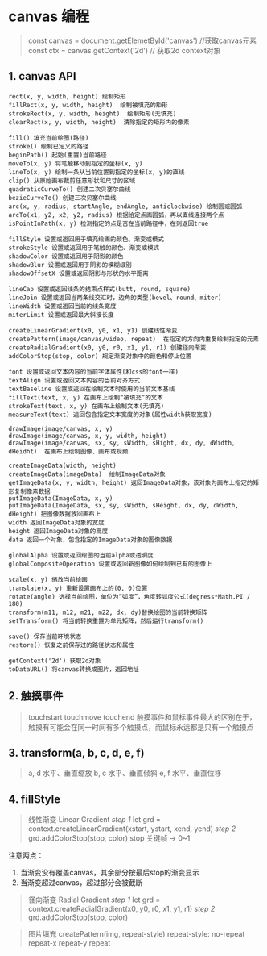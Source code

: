 # canvas 编程
> const canvas = document.getElemetById('canvas') //获取canvas元素<br>
> const ctx = canvas.getContext('2d')  // 获取2d context对象

## 1. canvas API

```
rect(x, y, width, height) 绘制矩形
fillRect(x, y, width, height)  绘制被填充的矩形
strokeRect(x, y, width, height)  绘制矩形(无填充) 
clearRect(x, y, width, height)  清除指定的矩形内的像素

fill() 填充当前绘图(路径)
stroke() 绘制已定义的路径
beginPath() 起始(重置)当前路径
moveTo(x, y) 将笔触移动到指定的坐标(x, y)
lineTo(x, y) 绘制一条从当前位置到指定的坐标(x, y)的直线
clip() 从原始画布裁剪任意形状和尺寸的区域
quadraticCurveTo() 创建二次贝塞尔曲线
bezieCurveTo() 创建三次贝塞尔曲线
arc(x, y, radius, startAngle, endAngle, anticlockwise) 绘制圆或圆弧
arcTo(x1, y2, x2, y2, radius) 根据给定点画圆弧，再以直线连接两个点
isPointInPath(x, y) 检测指定的点是否在当前路径中，在则返回true

fillStyle 设置或返回用于填充绘画的颜色、渐变或模式
strokeStyle 设置或返回用于笔触的颜色、渐变或模式
shadowColor 设置或返回用于阴影的颜色
shadowBlur 设置或返回用于阴影的模糊级别
shadowOffsetX 设置或返回阴影与形状的水平距离

lineCap 设置或返回线条的结束点样式(butt, round, square)
lineJoin 设置或返回当两条线交汇时，边角的类型(bevel、round、miter)
lineWidth 设置或返回当前的线条宽度
miterLimit 设置或返回最大斜接长度

createLinearGradient(x0, y0, x1, y1) 创建线性渐变
createPattern(image/canvas/video, repeat)  在指定的方向内重复绘制指定的元素
createRadialGradient(x0, y0, r0, x1, y1, r1) 创建径向渐变
addColorStop(stop, color) 规定渐变对象中的颜色和停止位置

font 设置或返回文本内容的当前字体属性(和css的font一样)
textAlign 设置或返回文本内容的当前对齐方式
textBaseline 设置或返回在绘制文本时使用的当前文本基线
fillText(text, x, y) 在画布上绘制“被填充”的文本
strokeText(text, x, y) 在画布上绘制文本(无填充)
measureText(text) 返回包含指定文本宽度的对象(属性width获取宽度)

drawImage(image/canvas, x, y)
drawImage(image/canvas, x, y, width, height)
drawImage(image/canvas, sx, sy, sWidth, sHight, dx, dy, dWidth, dHeidht)  在画布上绘制图像、画布或视频

createImageData(width, height) 
createImageData(imageData)  绘制ImageData对象
getImageData(x, y, width, height) 返回ImageData对象，该对象为画布上指定的矩形复制像素数据
putImageData(ImageData, x, y)
putImageData(ImageData, sx, sy, sWidth, sHeight, dx, dy, dWidth, dHeight) 把图像数据放回画布上
width 返回ImageData对象的宽度
height 返回ImageData对象的高度
data 返回一个对象，包含指定的ImageData对象的图像数据

globalAlpha 设置或返回绘图的当前alpha或透明度
globalCompositeOperation 设置或返回新图像如何绘制到已有的图像上

scale(x, y) 缩放当前绘画
translate(x, y) 重新设置画布上的(0, 0)位置
rotate(angle) 选择当前绘图，单位为“弧度”，角度转弧度公式(degress*Math.PI / 180)
transform(m11, m12, m21, m22, dx, dy)替换绘图的当前转换矩阵
setTransform() 将当前转换重置为单元矩阵，然后运行transform()

save() 保存当前环境状态
restore() 恢复之前保存过的路径状态和属性

getContext('2d') 获取2d对象
toDataURL() 将canvas转换成图片，返回地址
```

## 2. 触摸事件

> touchstart touchmove touchend 触摸事件和鼠标事件最大的区别在于，触摸有可能会在同一时间有多个触摸点，而鼠标永远都是只有一个触摸点

## 3. transform(a, b, c, d, e, f)
> a, d 水平、垂直缩放
> b, c 水平、垂直倾斜
> e, f 水平、垂直位移

## 4. fillStyle
> 线性渐变 Linear Gradient
> *step 1* let grd = context.createLinearGradient(xstart, ystart, xend, yend)
> *step 2* grd.addColorStop(stop, color) stop 关键帧 -> 0~1

注意两点：
1. 当渐变没有覆盖canvas，其余部分按最后stop的渐变显示
2. 当渐变超过canvas，超过部分会被截断

> 径向渐变 Radial Gradient
> *step 1* let grd = context.createRadialGradient(x0, y0, r0, x1, y1, r1)
> *step 2* grd.addColorStop(stop, color)

> 图片填充 createPattern(img, repeat-style) repeat-style: no-repeat repeat-x repeat-y repeat